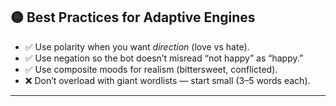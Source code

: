 ## 🟡 Best Practices for Adaptive Engines

* ✅ Use polarity when you want *direction* (love vs hate).
* ✅ Use negation so the bot doesn’t misread “not happy” as “happy.”
* ✅ Use composite moods for realism (bittersweet, conflicted).
* ❌ Don’t overload with giant wordlists — start small (3–5 words each).

---
